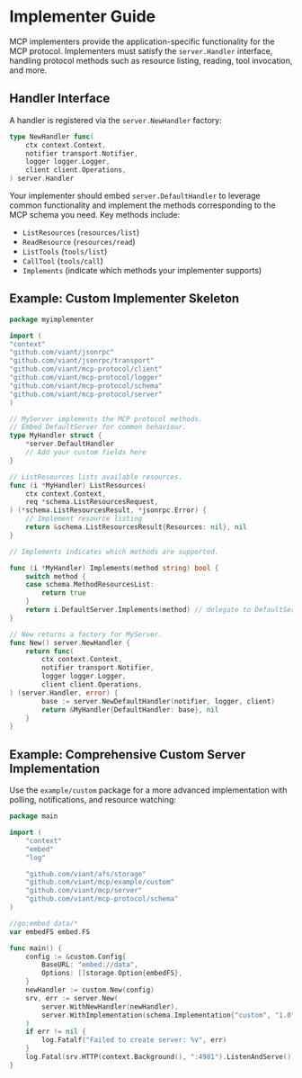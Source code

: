 <!-- Automatically generated. Guided implementation documentation for MCP implementers. -->
# Implementer Guide

MCP implementers provide the application-specific functionality for the MCP protocol. Implementers must satisfy the `server.Handler` interface, handling protocol methods such as resource listing, reading, tool invocation, and more.

## Handler Interface

A handler is registered via the `server.NewHandler` factory:
```go
type NewHandler func(
    ctx context.Context,
    notifier transport.Notifier,
    logger logger.Logger,
    client client.Operations,
) server.Handler
```

Your implementer should embed `server.DefaultHandler` to leverage common functionality and implement the methods corresponding to the MCP schema you need. Key methods include:
- `ListResources` (`resources/list`)
- `ReadResource` (`resources/read`)
- `ListTools` (`tools/list`)
- `CallTool` (`tools/call`)
- `Implements` (indicate which methods your implementer supports)

## Example: Custom Implementer Skeleton
```go
package myimplementer

import (
"context"
"github.com/viant/jsonrpc"
"github.com/viant/jsonrpc/transport"
"github.com/viant/mcp-protocol/client"
"github.com/viant/mcp-protocol/logger"
"github.com/viant/mcp-protocol/schema"
"github.com/viant/mcp-protocol/server"
)

// MyServer implements the MCP protocol methods.
// Embed DefaultServer for common behaviour.
type MyHandler struct {
	*server.DefaultHandler
	// Add your custom fields here
}

// ListResources lists available resources.
func (i *MyHandler) ListResources(
	ctx context.Context,
	req *schema.ListResourcesRequest,
) (*schema.ListResourcesResult, *jsonrpc.Error) {
	// Implement resource listing
	return &schema.ListResourcesResult{Resources: nil}, nil
}

// Implements indicates which methods are supported.

func (i *MyHandler) Implements(method string) bool {
	switch method {
	case schema.MethodResourcesList:
		return true
	}
	return i.DefaultServer.Implements(method) // delegate to DefaultServer
}

// New returns a factory for MyServer.
func New() server.NewHandler {
	return func(
		ctx context.Context,
		notifier transport.Notifier,
		logger logger.Logger,
		client client.Operations,
) (server.Handler, error) {
		base := server.NewDefaultHandler(notifier, logger, client)
		return &MyHandler{DefaultHandler: base}, nil
	}
}

```

## Example: Comprehensive Custom Server Implementation
Use the `example/custom` package for a more advanced implementation with polling, notifications, and resource watching:

```go
package main

import (
	"context"
	"embed"
	"log"

	"github.com/viant/afs/storage"
	"github.com/viant/mcp/example/custom"
	"github.com/viant/mcp/server"
	"github.com/viant/mcp-protocol/schema"
)

//go:embed data/*
var embedFS embed.FS

func main() {
	config := &custom.Config{
		BaseURL: "embed://data",
		Options: []storage.Option{embedFS},
	}
	newHandler := custom.New(config)
	srv, err := server.New(
		server.WithNewHandler(newHandler),
		server.WithImplementation(schema.Implementation{"custom", "1.0"}),
	)
	if err != nil {
		log.Fatalf("Failed to create server: %v", err)
	}
	log.Fatal(srv.HTTP(context.Background(), ":4981").ListenAndServe())
}
```